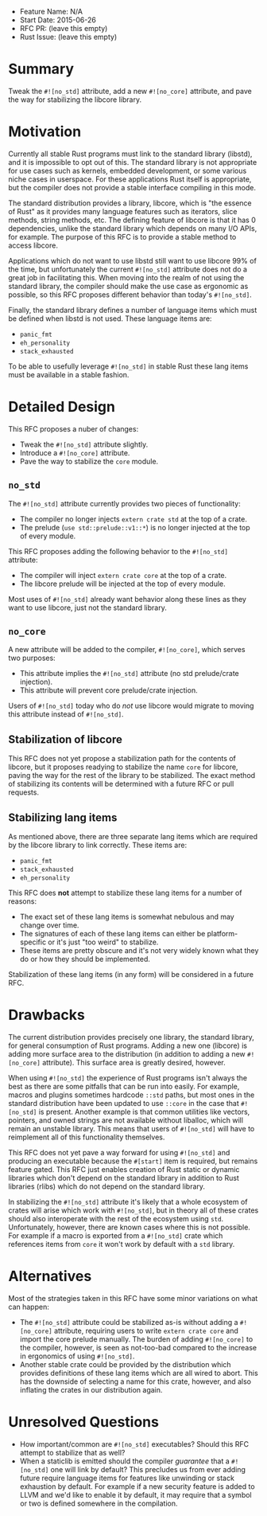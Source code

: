 - Feature Name: N/A
- Start Date: 2015-06-26
- RFC PR: (leave this empty)
- Rust Issue: (leave this empty)

# Summary

Tweak the `#![no_std]` attribute, add a new `#![no_core]` attribute, and
pave the way for stabilizing the libcore library.

# Motivation

Currently all stable Rust programs must link to the standard library (libstd),
and it is impossible to opt out of this. The standard library is not appropriate
for use cases such as kernels, embedded development, or some various niche cases
in userspace. For these applications Rust itself is appropriate, but the
compiler does not provide a stable interface compiling in this mode.

The standard distribution provides a library, libcore, which is "the essence of
Rust" as it provides many language features such as iterators, slice methods,
string methods, etc. The defining feature of libcore is that it has 0
dependencies, unlike the standard library which depends on many I/O APIs, for
example. The purpose of this RFC is to provide a stable method to access
libcore.

Applications which do not want to use libstd still want to use libcore 99% of
the time, but unfortunately the current `#![no_std]` attribute does not do a
great job in facilitating this. When moving into the realm of not using the
standard library, the compiler should make the use case as ergonomic as
possible, so this RFC proposes different behavior than today's `#![no_std]`.

Finally, the standard library defines a number of language items which must be
defined when libstd is not used. These language items are:

* `panic_fmt`
* `eh_personality`
* `stack_exhausted`

To be able to usefully leverage `#![no_std]` in stable Rust these lang items
must be available in a stable fashion.

# Detailed Design

This RFC proposes a nuber of changes:

* Tweak the `#![no_std]` attribute slightly.
* Introduce a `#![no_core]` attribute.
* Pave the way to stabilize the `core` module.

## `no_std`

The `#![no_std]` attribute currently provides two pieces of functionality:

* The compiler no longer injects `extern crate std` at the top of a crate.
* The prelude (`use std::prelude::v1::*`) is no longer injected at the top of
  every module.

This RFC proposes adding the following behavior to the `#![no_std]` attribute:

* The compiler will inject `extern crate core` at the top of a crate.
* The libcore prelude will be injected at the top of every module.

Most uses of `#![no_std]` already want behavior along these lines as they want
to use libcore, just not the standard library.

## `no_core`

A new attribute will be added to the compiler, `#![no_core]`, which serves two
purposes:

* This attribute implies the `#![no_std]` attribute (no std prelude/crate
  injection).
* This attribute will prevent core prelude/crate injection.

Users of `#![no_std]` today who do *not* use libcore would migrate to moving
this attribute instead of `#![no_std]`.

## Stabilization of libcore

This RFC does not yet propose a stabilization path for the contents of libcore,
but it proposes readying to stabilize the name `core` for libcore, paving the
way for the rest of the library to be stabilized. The exact method of
stabilizing its contents will be determined with a future RFC or pull requests.

## Stabilizing lang items

As mentioned above, there are three separate lang items which are required by
the libcore library to link correctly. These items are:

* `panic_fmt`
* `stack_exhausted`
* `eh_personality`

This RFC does **not** attempt to stabilize these lang items for a number of
reasons:

* The exact set of these lang items is somewhat nebulous and may change over
  time.
* The signatures of each of these lang items can either be platform-specific or
  it's just "too weird" to stabilize.
* These items are pretty obscure and it's not very widely known what they do or
  how they should be implemented.

Stabilization of these lang items (in any form) will be considered in a future
RFC.

# Drawbacks

The current distribution provides precisely one library, the standard library,
for general consumption of Rust programs. Adding a new one (libcore) is adding
more surface area to the distribution (in addition to adding a new `#![no_core]`
attribute). This surface area is greatly desired, however.

When using `#![no_std]` the experience of Rust programs isn't always the best as
there are some pitfalls that can be run into easily. For example, macros and
plugins sometimes hardcode `::std` paths, but most ones in the standard
distribution have been updated to use `::core` in the case that `#![no_std]` is
present. Another example is that common utilities like vectors, pointers, and
owned strings are not available without liballoc, which will remain an unstable
library. This means that users of `#![no_std]` will have to reimplement all of
this functionality themselves.

This RFC does not yet pave a way forward for using `#![no_std]` and producing an
executable because the `#[start]` item is required, but remains feature gated.
This RFC just enables creation of Rust static or dynamic libraries which don't
depend on the standard library in addition to Rust libraries (rlibs) which do
not depend on the standard library.

In stabilizing the `#![no_std]` attribute it's likely that a whole ecosystem of
crates will arise which work with `#![no_std]`, but in theory all of these
crates should also interoperate with the rest of the ecosystem using `std`.
Unfortunately, however, there are known cases where this is not possible. For
example if a macro is exported from a `#![no_std]` crate which references items
from `core` it won't work by default with a `std` library.

# Alternatives

Most of the strategies taken in this RFC have some minor variations on what can
happen:

* The `#![no_std]` attribute could be stabilized as-is without adding a
  `#![no_core]` attribute, requiring users to write `extern crate core` and
  import the core prelude manually. The burden of adding `#![no_core]` to the
  compiler, however, is seen as not-too-bad compared to the increase in
  ergonomics of using `#![no_std]`.
* Another stable crate could be provided by the distribution which provides
  definitions of these lang items which are all wired to abort. This has the
  downside of selecting a name for this crate, however, and also inflating the
  crates in our distribution again.

# Unresolved Questions

* How important/common are `#![no_std]` executables? Should this RFC attempt to
  stabilize that as well?
* When a staticlib is emitted should the compiler *guarantee* that a
  `#![no_std]` one will link by default? This precludes us from ever adding
  future require language items for features like unwinding or stack exhaustion
  by default. For example if a new security feature is added to LLVM and we'd
  like to enable it by default, it may require that a symbol or two is defined
  somewhere in the compilation.
